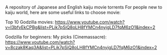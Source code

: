 A repository of Japanese and English kaiju movie torrents
For people new to kaiju world, here are some useful links to choose movie:

Top 10 Godzilla movies:
https://www.youtube.com/watch?v=I3bfvEkCPBg&list=PLik7pSiQ8oLH8fYMCn4nyjgLD7fqM6zO1&index=2

Godzilla for beginners: My picks (Cinemassacre):
https://www.youtube.com/watch?v=8czak8Kaq3A&list=PLik7pSiQ8oLH8fYMCn4nyjgLD7fqM6zO1&index=2
